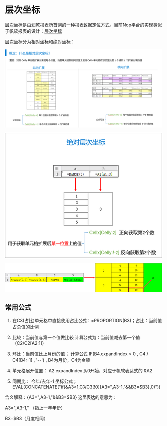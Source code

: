 # 层次坐标

层次坐标是由润乾报表所首创的一种报表数据定位方式。目前Nop平台的实现类似于帆软报表的设计：[层次坐标](https://help.fanruan.com/finereport/doc-view-3802.html)

层次坐标分为相对坐标和绝对坐标：

![](xpt-report/relative-coord.png)

![](xpt-report/absolute-coord.png)

![](xpt-report/absolute-coord-value.png)

## 常用公式

1. 在C3(占比)单元格中直接使用占比公式：=PROPORTION(B3)；占比：当前值占总值的比例

2. 比较：当前值与第一个值做比较 计算公式为：当前值减去第一个值（C2/C2[A2:1]）

3. 环比：当前值比上月份的值； 计算公式  IF(B4.expandIndex > 0 , C4 / C4[B4:-1] , '--') , B4为月份，C4为金额

4. 单元格展开位置： A2.expandIndex 从0开始，对应于帆软表达式的  &A2

5. 同期比： 今年/去年-1   坐标公式；EVAL(CONCATENATE("if(&A3>1,C3/C3[!0]{A3=",A3-1,"&&B3=$B3},0)"))

含义解释：{A3=",A3-1,"&&B3=$B3}  这里表达的意思为：

A3=",A3-1," （指上一年年份）

B3=$B3（月度相同）
